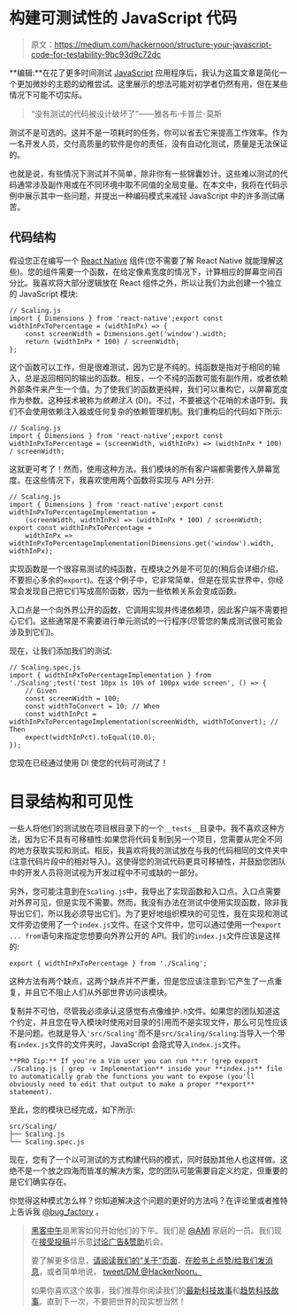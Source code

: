 # 构建可测试性的 JavaScript 代码

> 原文：<https://medium.com/hackernoon/structure-your-javascript-code-for-testability-9bc93d9c72dc>

**编辑:**在花了更多时间测试 [JavaScript](https://hackernoon.com/tagged/javascript) 应用程序后，我认为这篇文章是简化一个更加微妙的主题的幼稚尝试。这里展示的想法可能对初学者仍然有用，但在某些情况下可能不切实际。

> “没有测试的代码被设计破坏了”——雅各布·卡普兰-莫斯

测试不是可选的。这并不是一项耗时的任务，你可以省去它来提高工作效率。作为一名开发人员，交付高质量的软件是你的责任，没有自动化测试，质量是无法保证的。

也就是说，有些情况下测试并不简单，除非你有一些锦囊妙计。这些难以测试的代码通常涉及副作用或在不同环境中取不同值的全局变量。在本文中，我将在代码示例中展示其中一些问题，并提出一种编码模式来减轻 JavaScript 中的许多测试痛苦。

## 代码结构

假设您正在编写一个 [React Native](https://hackernoon.com/tagged/react-native) 组件(您不需要了解 React Native 就能理解这些)。您的组件需要一个函数，在给定像素宽度的情况下，计算相应的屏幕空间百分比。我喜欢将大部分逻辑放在 React 组件之外，所以让我们为此创建一个独立的 JavaScript 模块:

```
// Scaling.js
import { Dimensions } from 'react-native';export const widthInPxToPercentage = (widthInPx) => {
    const screenWidth = Dimensions.get('window').width;
    return (widthInPx * 100) / screenWidth;
};
```

这个函数可以工作，但是很难测试，因为它是不纯的。纯函数是指对于相同的输入，总是返回相同的输出的函数。相反，一个不纯的函数可能有副作用，或者依赖外部条件来产生一个值。为了使我们的函数更纯粹，我们可以重构它，以屏幕宽度作为参数。这种技术被称为*依赖注入* (DI)。不过，不要被这个花哨的术语吓到。我们不会使用依赖注入器或任何复杂的依赖管理机制。我们重构后的代码如下所示:

```
// Scaling.js
import { Dimensions } from 'react-native';export const widthInPxToPercentage = (screenWidth, widthInPx) => (widthInPx * 100) / screenWidth;
```

这就更可考了！然而，使用这种方法，我们模块的所有客户端都需要传入屏幕宽度。在这些情况下，我喜欢使用两个函数将实现与 API 分开:

```
// Scaling.js
import { Dimensions } from 'react-native';export const widthInPxToPercentageImplementation =
    (screenWidth, widthInPx) => (widthInPx * 100) / screenWidth;
export const widthInPxToPercentage =
    widthInPx => widthInPxToPercentageImplementation(Dimensions.get('window').width, widthInPx);
```

实现函数是一个很容易测试的纯函数，在模块之外是不可见的(稍后会详细介绍，不要担心多余的`export`)。在这个例子中，它非常简单，但是在现实世界中，你经常会发现自己把它们写成高阶函数，因为一些依赖关系会变成函数。

入口点是一个向外界公开的函数，它调用实现并传递依赖项，因此客户端不需要担心它们。这些通常是不需要进行单元测试的一行程序(尽管您的集成测试很可能会涉及到它们)。

现在，让我们添加我们的测试:

```
// Scaling.spec.js
import { widthInPxToPercentageImplementation } from './Scaling';test('test 10px is 10% of 100px wide screen', () => {
    // Given
    const screenWidth = 100;
    const widthToConvert = 10; // When
    const widthInPct = widthInPxToPercentageImplementation(screenWidth, widthToConvert); // Then
    expect(widthInPct).toEqual(10.0);
});
```

您现在已经通过使用 DI 使您的代码可测试了！

# 目录结构和可见性

一些人将他们的测试放在项目根目录下的一个`__tests__`目录中。我不喜欢这种方法，因为它不具有可移植性:如果您将代码复制到另一个项目，您需要从完全不同的地方获取实现和测试。相反，我喜欢将我的测试放在与我的代码相同的文件夹中(注意代码片段中的相对导入)。这使得您的测试代码更具可移植性，并鼓励您团队中的开发人员将测试视为开发过程中不可或缺的一部分。

另外，您可能注意到在`Scaling.js`中，我导出了实现函数和入口点。入口点需要对外界可见，但是实现不需要。然而，我没有办法在测试中使用实现函数，除非我导出它们，所以我必须导出它们。为了更好地组织模块的可见性，我在实现和测试文件旁边使用了一个`index.js`文件。在这个文件中，您可以通过使用一个`export ... from`语句来指定您想要向外界公开的 API。我们的`index.js`文件应该是这样的:

```
export { widthInPxToPercentage } from './Scaling';
```

这种方法有两个缺点，这两个缺点并不严重，但是您应该注意到:它产生了一点重复，并且它不阻止人们从外部世界访问该模块。

复制并不可怕，尽管我必须承认这感觉有点像维护`.h`文件。如果您的团队知道这个约定，并且您在导入模块时使用对目录的引用而不是实现文件，那么可见性应该不是问题。也就是导入`'src/Scaling'`而不是`src/Scaling/Scaling`:当导入一个带有`index.js`文件的文件夹时，JavaScript 会隐式导入`index.js`文件。

```
**PRO Tip:** If you're a Vim user you can run **:r !grep export ./Scaling.js | grep -v Implementation** inside your **index.js** file to automatically grab the functions you want to expose (you'll obviously need to edit that output to make a proper **export** statement).
```

至此，您的模块已经完成，如下所示:

```
src/Scaling/
├── Scaling.js
└── Scaling.spec.js
```

现在，您有了一个以可测试的方式构建代码的模式，同时鼓励其他人也这样做。这绝不是一个放之四海而皆准的解决方案，您的团队可能需要自定义约定，但重要的是它们确实存在。

你觉得这种模式怎么样？你知道解决这个问题的更好的方法吗？在评论里或者推特上告诉我 [@bug_factory](https://twitter.com/bug_factory) 。

> [黑客中午](http://bit.ly/Hackernoon)是黑客如何开始他们的下午。我们是 [@AMI](http://bit.ly/atAMIatAMI) 家庭的一员。我们现在[接受投稿](http://bit.ly/hackernoonsubmission)并乐意[讨论广告&赞助](mailto:partners@amipublications.com)机会。
> 
> 要了解更多信息，[请阅读我们的“关于”页面](https://goo.gl/4ofytp)，[在脸书上点赞/给我们发消息](http://bit.ly/HackernoonFB)，或者简单地说， [tweet/DM @HackerNoon。](https://goo.gl/k7XYbx)
> 
> 如果你喜欢这个故事，我们推荐你阅读我们的[最新科技故事](http://bit.ly/hackernoonlatestt)和[趋势科技故事](https://hackernoon.com/trending)。直到下一次，不要把世界的现实想当然！